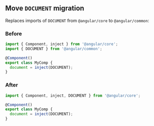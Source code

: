 ## Move `DOCUMENT` migration
Replaces imports of `DOCUMENT` from `@angular/core` to `@angular/common`:

### Before
```typescript
import { Component, inject } from '@angular/core';
import { DOCUMENT } from '@angular/common';

@Component()
export class MyComp {
  document = inject(DOCUMENT);
}
```

### After
```typescript
import { Component, inject, DOCUMENT } from '@angular/core';

@Component()
export class MyComp {
  document = inject(DOCUMENT);
}
```
